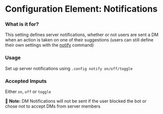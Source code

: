 # Configuration Element: Notifications

### What is it for?
This setting defines server notifications, whether or not users are sent a DM when an action is taken on one of their suggestions (users can still define their own settings with the [notify](./sumup.md#special-sunflowers) command)

### Usage
Set up server notifications using `.config notify on/off/toggle`

### Accepted Imputs
Either `on`, `off` or `toggle`

📝 **Note:** DM Notifications will not be sent if the user blocked the bot or chose not to accept DMs from server members
